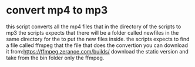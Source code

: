 # convert mp4 to mp3
this script converts all the mp4 files that in the directory of the scripts to mp3
the scripts expects that there will be a folder called newfiles in the same directory for the to put the new files inside.
the scripts expects to find a file called ffmpeg that the file that does the convertion you can download it 
	from:https://ffmpeg.zeranoe.com/builds/ download the static version and take from the bin folder only the ffmpeg.